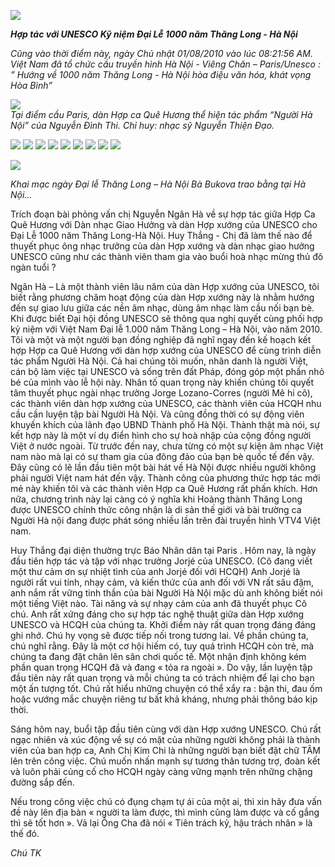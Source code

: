 <!--
title: Hợp tác với UNESCO Kỹ niệm Đại Lễ 1000 năm Thăng-Hà Nội Tháng 11 năm 2010
author: Nguyễn Tích Kỳ
status: completed
-->
![](1.jpg) 

***Hợp tác với  UNESCO  Kỹ niệm Đại Lễ 1000 năm Thăng Long - Hà Nội*** 

                                   
*Cũng vào thời điểm này, ngày Chủ nhật 01/08/2010 vào lúc  08:21:56 AM.  Việt Nam đã tổ chức cầu truyền hình Hà Nội - Viêng Chăn – Paris/Unesco : ” Hướng về 1000 năm Thăng Long - Hà Nội  hòa điệu văn hóa, khát vọng Hòa Bình”*
 
![](2.jpg)  
*Tại điểm cầu Paris, dàn Hợp ca Quê Hương thể hiện tác phẩm “Người Hà Nội”
của Nguyễn Đình Thi. Chỉ huy: nhạc sỹ Nguyễn Thiện Đạo.*

![](3.jpg) 
![](4.jpg) 
![](56.jpg) ![](65.jpg) 
![](78.jpg) ![](87.jpg) 
![](9.jpg) 
![](10.jpg) 
![](11.jpg) 

![](12.jpg) 

*Khai mạc ngày Đại lễ Thăng Long – Hà Nội Bà Bukova trao bằng tại Hà Nội…*

 Trích đoạn bài phỏng vấn chị Nguyễn Ngân Hà về sự hợp tác giữa Hợp Ca Quê Hương với Dàn nhạc Giao Hưởng và dàn Hợp xướng của UNESCO cho Đại Lễ 1000 năm Thăng Long-Hà Nội.
Huy Thắng - Chị đã làm thế nào để thuyết phục ông nhạc trưởng của dàn Hợp xướng và dàn nhạc giao hưởng UNESCO cũng như các thành viên tham gia vào buổi hoà nhạc mừng thủ đô ngàn tuổi ?

Ngân Hà – Là một thành viên lâu năm của dàn Hợp xướng của UNESCO, tôi biết rằng phương châm hoạt động của dàn Hợp xướng này là nhằm hướng đến sự giao lưu giữa các nền âm nhạc, dùng âm nhạc làm cầu nối bạn bè. Khi được biết Đại hội đồng UNESCO sẽ thông qua nghị quyết cùng phối hợp kỷ niệm với Việt Nam Đại lễ 1.000 năm Thăng Long – Hà Nội, vào năm 2010. Tôi và một và một người bạn đồng nghiệp đã nghĩ ngay đến kế hoạch kết hợp Hợp ca Quê Hương với dàn hợp xướng của UNESCO để cùng trình diễn tác phẩm Người Hà Nội. Cả hai chúng tôi muốn, nhân danh là người Việt, cán bộ làm việc tại UNESCO và sống trên đất Pháp, đóng góp một phần nhỏ bé của mình vào lễ hội này. Nhân tố quan trọng này khiến chúng tôi quyết tâm thuyết phục ngài nhạc trưởng Jorge Lozano-Corres (người Mê hi cô), các thành viên dàn hợp xướng của UNESCO, các thành viên của HCQH nhu cầu cần luyện tập bài Người Hà Nội. Và cũng đồng thời có sự động viên khuyến khích của lãnh đạo UBND Thành phố Hà Nội. Thành thật mà nói, sự kết hợp này là một ví dụ điển hình cho sự hoà nhập của cộng đồng người Việt ở nước ngoài. Từ trước đến nay, chưa từng có một sự kiện âm nhạc Việt nam nào mà lại có sự tham gia của đông đảo của bạn bè quốc tế đến vậy. Đây cũng có lẽ lần đầu tiên một bài hát về Hà Nội được nhiều người không phải người Việt nam hát đến vậy. Thành công của phương thức hợp tác mới mẻ này khiến tôi và các thành viên Hợp ca Quê Hương rất phấn khích. Hơn nữa, chương trình này lại càng có ý nghĩa khi Hoàng thành Thăng Long được UNESCO chính thức công nhận là di sản thế giới và bài trường ca Người Hà nội đang được phát sóng nhiều lần trên đài truyền hình VTV4 Việt nam.

Huy Thắng đại diện thường trực Báo Nhân dân tại Paris  .
Hôm nay, là ngày đầu tiên hợp tác và tập với nhạc trưởng Jorjé của UNESCO. (Cô đang viết một thư cảm ơn sự nhiệt tình của anh Jorjé đối với HCQH)
Anh Jorjé là người rất vui tính, nhạy cảm, và kiến thức của anh đối với VN rất sâu đậm, anh nắm rất vững tinh thần của bài Người Hà Nội mặc dù anh không biết nói một tiếng Việt nào.
Tài năng và sự nhạy cảm của anh đã thuyết phục Cô chú. Anh rất xứng đáng cho sự hợp tác nghệ thuật  giữa dàn Hợp xướng UNESCO và HCQH của chúng ta. Khởi điểm này rất quan trọng đáng đáng ghi nhớ. Chú hy vọng sẽ được tiếp nối trong tương lai.
Về phần chúng ta, chú nghĩ rằng. Đây là một cơ hội hiếm có, tuy quá trình HCQH còn trẻ, mà chúng ta đang đặt chân lên sân chơi quốc tế.
Một nhận định không kém phần quan trọng HCQH đã và đang « tỏa ra ngoài ».
Do vậy, lần luyện tập đầu tiên này rất quan trọng và mỗi chúng ta có trách nhiệm để lại cho bạn một ấn tượng tốt. Chú rất hiểu những chuyện có thể xẩy ra : bận thi, đau ốm hoặc vướng mắc chuyện riêng tư bất khả kháng, nhưng phải thông báo kịp thời.
 
Sáng hôm nay, buổi tập đầu tiên cùng với dàn Hợp xướng UNESCO. Chú rất ngạc nhiên và xúc động về sự có mặt của những người không phải là thành viên của ban hợp ca, Anh Chị Kim Chi là những người bạn biết đặt chữ TÂM lên trên công việc.
Chú muốn nhấn mạnh sự tương thân tương trợ, đoàn kết và luôn phải củng cố cho HCQH ngày càng vững mạnh trên những chặng đường sắp đến.
 
Nếu trong công việc chú có đụng chạm tự ái của một ai, thì xin hãy đưa vấn đề này lên địa bàn « người ta làm được, thì mình cũng làm được và cố gắng thì sẽ tốt hơn ».
Vả lại Ông Cha đã nói « Tiên trách kỷ, hậu trách nhân » là thế đó.

*Chú TK*

 
